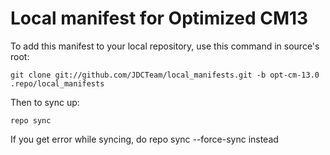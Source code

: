 Local manifest for Optimized CM13
==============

To add this manifest to your local repository, use this command in source's root:

    git clone git://github.com/JDCTeam/local_manifests.git -b opt-cm-13.0 .repo/local_manifests

Then to sync up:

    repo sync

If you get error while syncing, do repo sync --force-sync instead

